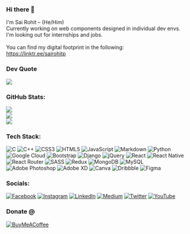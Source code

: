 ### Hi there 👋

<!--
**sairohitp/sairohitp** is a ✨ _special_ ✨ repository because its `README.md` (this file) appears on your GitHub profile.

Here are some ideas to get you started:

- 🔭 I’m currently working on ...
- 🌱 I’m currently learning ...
- 👯 I’m looking to collaborate on ...
- 🤔 I’m looking for help with ...
- 💬 Ask me about ...
- 📫 How to reach me: ...
- 😄 Pronouns: ...
- ⚡ Fun fact: ...
-->

I'm Sai Rohit – (He/Him)<br/>
Currently working on web components designed in individual dev envs.<br/>
I'm looking out for internships and jobs.<br/>
<br/>
You can find my digital footprint in the following:<br/>
https://linktr.ee/sairohitp

### Dev Quote
![](https://quotes-github-readme.vercel.app/api?type=vertical&theme=dracula)

### GitHub Stats:

![](https://github-readme-stats.vercel.app/api?username=sairohitp&theme=dracula&hide_border=false&include_all_commits=false&count_private=false)<br/>
![](https://github-readme-streak-stats.herokuapp.com/?user=sairohitp&theme=dracula&hide_border=false)<br/>
![](https://github-readme-stats.vercel.app/api/top-langs/?username=sairohitp&theme=dracula&hide_border=false&include_all_commits=false&count_private=false&layout=compact)


<!-- ### GitHub Trophies
![](https://github-profile-trophy.vercel.app/?username=sairohitp&theme=algolia&no-frame=false&no-bg=false&margin-w=4) -->

### Tech Stack:
![C](https://img.shields.io/badge/c-%2300599C.svg?style=for-the-badge&logo=c&logoColor=white) ![C++](https://img.shields.io/badge/c++-%2300599C.svg?style=for-the-badge&logo=c%2B%2B&logoColor=white) ![CSS3](https://img.shields.io/badge/css3-%231572B6.svg?style=for-the-badge&logo=css3&logoColor=white) ![HTML5](https://img.shields.io/badge/html5-%23E34F26.svg?style=for-the-badge&logo=html5&logoColor=white) ![JavaScript](https://img.shields.io/badge/javascript-%23323330.svg?style=for-the-badge&logo=javascript&logoColor=%23F7DF1E) ![Markdown](https://img.shields.io/badge/markdown-%23000000.svg?style=for-the-badge&logo=markdown&logoColor=white) ![Python](https://img.shields.io/badge/python-3670A0?style=for-the-badge&logo=python&logoColor=ffdd54) ![Google Cloud](https://img.shields.io/badge/Google%20Cloud-%234285F4.svg?style=for-the-badge&logo=google-cloud&logoColor=white) ![Bootstrap](https://img.shields.io/badge/bootstrap-%23563D7C.svg?style=for-the-badge&logo=bootstrap&logoColor=white) ![Django](https://img.shields.io/badge/django-%23092E20.svg?style=for-the-badge&logo=django&logoColor=white) ![jQuery](https://img.shields.io/badge/jquery-%230769AD.svg?style=for-the-badge&logo=jquery&logoColor=white) ![React](https://img.shields.io/badge/react-%2320232a.svg?style=for-the-badge&logo=react&logoColor=%2361DAFB) ![React Native](https://img.shields.io/badge/react_native-%2320232a.svg?style=for-the-badge&logo=react&logoColor=%2361DAFB) ![React Router](https://img.shields.io/badge/React_Router-CA4245?style=for-the-badge&logo=react-router&logoColor=white) ![SASS](https://img.shields.io/badge/SASS-hotpink.svg?style=for-the-badge&logo=SASS&logoColor=white) ![Redux](https://img.shields.io/badge/redux-%23593d88.svg?style=for-the-badge&logo=redux&logoColor=white) ![MongoDB](https://img.shields.io/badge/MongoDB-%234ea94b.svg?style=for-the-badge&logo=mongodb&logoColor=white) ![MySQL](https://img.shields.io/badge/mysql-%2300f.svg?style=for-the-badge&logo=mysql&logoColor=white) ![Adobe Photoshop](https://img.shields.io/badge/adobephotoshop-%2331A8FF.svg?style=for-the-badge&logo=adobephotoshop&logoColor=white) ![Adobe XD](https://img.shields.io/badge/Adobe%20XD-470137?style=for-the-badge&logo=Adobe%20XD&logoColor=#FF61F6) ![Canva](https://img.shields.io/badge/Canva-%2300C4CC.svg?style=for-the-badge&logo=Canva&logoColor=white) ![Dribbble](https://img.shields.io/badge/Dribbble-EA4C89?style=for-the-badge&logo=dribbble&logoColor=white) 	![Figma](https://img.shields.io/badge/figma-%23F24E1E.svg?style=for-the-badge&logo=figma&logoColor=white)

### Socials:
[![Facebook](https://img.shields.io/badge/Facebook-%231877F2.svg?logo=Facebook&logoColor=white)](https://facebook.com/sairohitp) [![Instagram](https://img.shields.io/badge/Instagram-%23E4405F.svg?logo=Instagram&logoColor=white)](https://instagram.com/sairohitp) [![LinkedIn](https://img.shields.io/badge/LinkedIn-%230077B5.svg?logo=linkedin&logoColor=white)](https://linkedin.com/in/sairohitp) [![Medium](https://img.shields.io/badge/Medium-12100E?logo=medium&logoColor=white)](https://medium.com/@sairohitp007) [![Twitter](https://img.shields.io/badge/Twitter-%231DA1F2.svg?logo=Twitter&logoColor=white)](https://twitter.com/saerohitp) [![YouTube](https://img.shields.io/badge/YouTube-%23FF0000.svg?logo=YouTube&logoColor=white)](https://youtube.com/c/alphabeatslyrics) 

### Donate @
[![BuyMeACoffee](https://img.shields.io/badge/Buy%20Me%20a%20Coffee-ffdd00?style=for-the-badge&logo=buy-me-a-coffee&logoColor=black)](https://buymeacoffee.com/sairohitp) 
